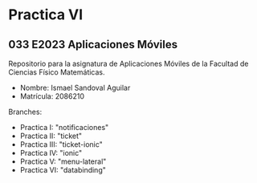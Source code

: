 # Practica VI
## 033 E2023 Aplicaciones Móviles

Repositorio para la asignatura de Aplicaciones Móviles de la Facultad de Ciencias Físico Matemáticas.

- Nombre: Ismael Sandoval Aguilar
- Matrícula: 2086210

Branches:

- Practica I: "notificaciones"
- Practica II: "ticket"
- Practica III: "ticket-ionic"
- Practica IV: "ionic"
- Practica V: "menu-lateral"
- Practica VI: "databinding"